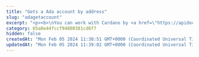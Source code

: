```yaml
---
title: "Gets a Ada account by address"
slug: "adagetaccount"
excerpt: "<p><b>\nYou can work with Cardano by <a href=\"https://apidoc.tatum.io/tag/Node-RPC#operation/NodeJsonPostRpcDriver\" target=\"_blank\">connecting directly to a blockchain node provided by Tatum</a>.</b></p><br/>\n<h4>2 credits per API call.</h4>\n<p>Gets a Ada account by address.</p>"
category: 65a8e44fccf94800381cd6f7
hidden: false
createdAt: "Mon Feb 05 2024 11:38:51 GMT+0000 (Coordinated Universal Time)"
updatedAt: "Mon Feb 05 2024 11:39:02 GMT+0000 (Coordinated Universal Time)"
---
```

